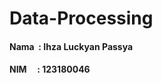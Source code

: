 # Data-Processing
<h4>Nama &nbsp: Ihza Luckyan Passya</h4>
<h4>NIM &nbsp&nbsp&nbsp&nbsp: 123180046</h4>
